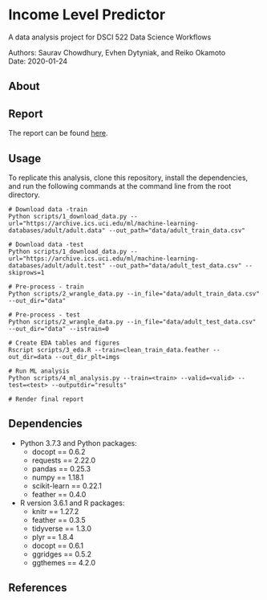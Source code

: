 # Income Level Predictor
A data analysis project for DSCI 522 Data Science Workflows

Authors: Saurav Chowdhury, Evhen Dytyniak, and Reiko Okamoto </br>
Date: 2020-01-24

## About

## Report
The report can be found [here]().

## Usage
To replicate this analysis, clone this repository, install the dependencies, and run the following commands at the command line from the root directory. 

```
# Download data -train
Python scripts/1_download_data.py --url="https://archive.ics.uci.edu/ml/machine-learning-databases/adult/adult.data" --out_path="data/adult_train_data.csv"

# Download data -test
Python scripts/1_download_data.py --url="https://archive.ics.uci.edu/ml/machine-learning-databases/adult/adult.test" --out_path="data/adult_test_data.csv" --skiprows=1

# Pre-process - train
Python scripts/2_wrangle_data.py --in_file="data/adult_train_data.csv" --out_dir="data"

# Pre-process - test
Python scripts/2_wrangle_data.py --in_file="data/adult_test_data.csv" --out_dir="data" --istrain=0

# Create EDA tables and figures
Rscript scripts/3_eda.R --train=clean_train_data.feather --out_dir=data --out_dir_plt=imgs

# Run ML analysis
Python scripts/4_ml_analysis.py --train=<train> --valid=<valid> --test=<test> --outputdir="results"

# Render final report
```

## Dependencies
- Python 3.7.3 and Python packages:
    - docopt == 0.6.2
    - requests == 2.22.0
    - pandas == 0.25.3
    - numpy ==  1.18.1
    - scikit-learn == 0.22.1
    - feather == 0.4.0
- R version 3.6.1 and R packages:
    - knitr == 1.27.2
    - feather == 0.3.5
    - tidyverse == 1.3.0
    - plyr == 1.8.4
    - docopt == 0.6.1
    - ggridges == 0.5.2
    - ggthemes == 4.2.0

## References